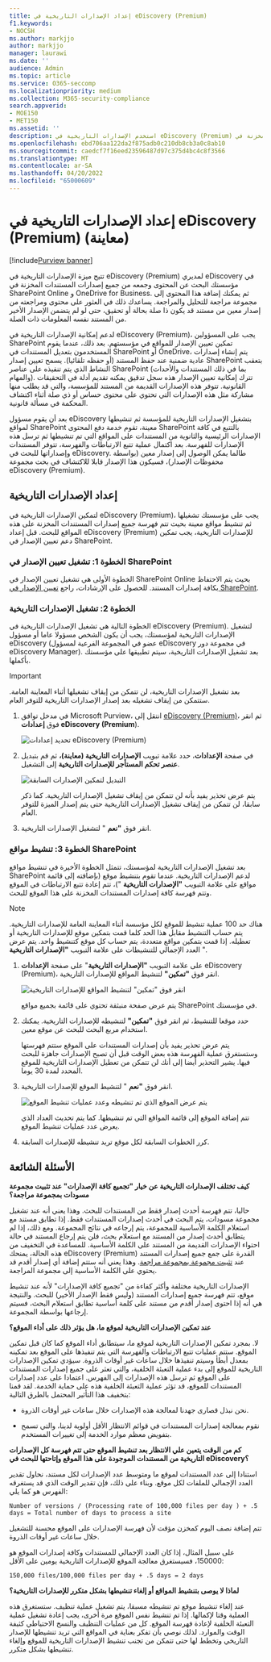 ```yaml
---
title: إعداد الإصدارات التاريخية في eDiscovery (Premium)
f1.keywords:
- NOCSH
ms.author: markjjo
author: markjjo
manager: laurawi
ms.date: ''
audience: Admin
ms.topic: article
ms.service: O365-seccomp
ms.localizationpriority: medium
ms.collection: M365-security-compliance
search.appverid:
- MOE150
- MET150
ms.assetid: ''
description: استخدم الإصدارات التاريخية في eDiscovery (Premium) لجمع المحتوى من جميع إصدارات المستندات المخزنة في SharePoint OneDrive.
ms.openlocfilehash: ebd706aa122da2f875adb0c210db8cb3a0c8ab10
ms.sourcegitcommit: caedcf7f16eed23596487d97c375d4bc4c8f3566
ms.translationtype: MT
ms.contentlocale: ar-SA
ms.lasthandoff: 04/20/2022
ms.locfileid: "65000609"
---
```

# <a name="set-up-historical-versions-in-ediscovery-premium-preview"></a>إعداد الإصدارات التاريخية في eDiscovery (Premium) (معاينة)

[!include[Purview banner](../includes/purview-rebrand-banner.md)]

تتيح ميزة الإصدارات التاريخية في eDiscovery (Premium) لمديري eDiscovery في مؤسستك البحث عن المحتوى وجمعه من جميع إصدارات المستندات المخزنة في SharePoint Online و OneDrive for Business. ثم يمكنك إضافة هذا المحتوى إلى مجموعة مراجعة للتحليل والمراجعة. يساعدك ذلك في العثور على محتوى ومراجعته من إصدار معين من مستند قد يكون ذا صلة بحالة أو تحقيق، حتى لو لم يتضمن الإصدار الأخير من المستند نفسه المعلومات ذات الصلة.

لدعم إمكانية الإصدارات التاريخية في eDiscovery (Premium)، يجب على المسؤولين SharePoint تمكين تعيين الإصدار للمواقع في مؤسستهم. بعد ذلك، عندما يقوم المستخدمون بتعديل المستندات في SharePoint أو OneDrive، يتم إنشاء إصدارات عادية ضمنية عند حفظ المستند (أو حفظه تلقائيا). يسمح تعيين إصدار SharePoint بتعقب النشاط الذي يتم تنفيذه على عناصر SharePoint (بما في ذلك المستندات والأحداث والمهام). تترك إمكانية تعيين الإصدار هذه سجل تدقيق يمكنه تقديم أدلة في التحقيقات القانونية. تتوفر هذه الإصدارات القديمة من المستند للمؤسسة، والتي قد يطلب منها مشاركة مثل هذه الإصدارات التي تحتوي على محتوى حساس أو ذي صلة أثناء اكتشاف المحكمة في مسألة قانونية.

بعد أن يقوم مسؤول eDiscovery بتشغيل الإصدارات التاريخية للمؤسسة ثم تنشيطها لمواقع SharePoint معينة، تقوم خدمة دفع المحتوى SharePoint بالتتبع في كافة الإصدارات الرئيسية والثانوية من المستندات على المواقع التي تم تنشيطها ثم ترسل هذه الإصدارات للفهرسة. بعد اكتمال عملية تتبع الارتباطات والفهرسة، تتوفر المستندات وإصداراتها للبحث في eDiscovery. طالما يمكن الوصول إلى إصدار معين (بواسطة محفوظات الإصدار)، فسيكون هذا الإصدار قابلا للاكتشاف في بحث مجموعة eDiscovery (Premium).

## <a name="set-up-historical-versions"></a>إعداد الإصدارات التاريخية

لتمكين الإصدارات التاريخية في eDiscovery (Premium)، يجب على مؤسستك تشغيلها ثم تنشيط مواقع معينة بحيث تتم فهرسة جميع إصدارات المستندات المخزنة على هذه المواقع للبحث. قبل إعداد eDiscovery (Premium) للإصدارات التاريخية، يجب تمكين دعم تعيين الإصدار في SharePoint.

### <a name="step-1-turn-on-versioning-in-sharepoint"></a>الخطوة 1: تشغيل تعيين الإصدار في SharePoint

الخطوة الأولى هي تشغيل تعيين الإصدار في SharePoint Online بحيث يتم الاحتفاظ بكافة إصدارات المستند. للحصول على الإرشادات، راجع [تعيين الإصدار في SharePoint](/microsoft-365/community/versioning-basics-best-practices).

### <a name="step-2-turn-on-historical-versions"></a>الخطوة 2: تشغيل الإصدارات التاريخية

الخطوة التالية هي تشغيل الإصدارات التاريخية في eDiscovery (Premium). لتشغيل الإصدارات التاريخية لمؤسستك، يجب أن يكون الشخص مسؤولا عاما أو مسؤول eDiscovery (عضو في المجموعة الفرعية لمسؤول eDiscovery في مجموعة دور eDiscovery Manager). بعد تشغيل الإصدارات التاريخية، سيتم تطبيقها على مؤسستك بأكملها.

> [!IMPORTANT]
> بعد تشغيل الإصدارات التاريخية، لن تتمكن من إيقاف تشغيلها أثناء المعاينة العامة. ستتمكن من إيقاف تشغيله بعد إصدار الإصدارات التاريخية للتوفر العام.

1. في مدخل توافق Microsoft Purview، انتقل إلى [eDiscovery (Premium)](https://go.microsoft.com/fwlink/p/?linkid=2173764)، ثم انقر فوق **إعدادات eDiscovery (Premium**).

   ![تحديد إعدادات eDiscovery (Premium)](..\media\HistoricalVersions1.png)

2. في صفحة **الإعدادات**، حدد علامة تبويب **الإصدارات التاريخية (معاينة)،** ثم قم بتبديل **عنصر تحكم المستأجر للإصدارات التاريخية** إلى التشغيل.

   ![التبديل لتمكين الإصدارات السابقة](..\media\HistoricalVersions2.png)

   يتم عرض تحذير يفيد بأنه لن تتمكن من إيقاف تشغيل الإصدارات التاريخية. كما ذكر سابقا، لن تتمكن من إيقاف تشغيل الإصدارات التاريخية حتى يتم إصدار الميزة للتوفر العام.

3. انقر فوق **"نعم** " لتشغيل الإصدارات التاريخية.

### <a name="step-3-activate-sharepoint-sites"></a>الخطوة 3: تنشيط مواقع SharePoint

بعد تشغيل الإصدارات التاريخية لمؤسستك، تتمثل الخطوة الأخيرة في تنشيط مواقع SharePoint لدعم الإصدارات التاريخية. عندما تقوم بتنشيط موقع (بإضافته إلى قائمة مواقع على علامة التبويب **"الإصدارات التاريخية** ")، تتم إعادة تتبع الارتباطات في الموقع وتتم فهرسة كافة إصدارات المستندات المخزنة على هذا الموقع للبحث.

> [!NOTE]
> هناك حد 100 عملية تنشيط للموقع لكل مؤسسة أثناء المعاينة العامة للإصدارات التاريخية. يتم حساب التنشيط مقابل هذا الحد كلما قمت بتمكين موقع للإصدارات التاريخية أو تعطيله. إذا قمت بتمكين مواقع متعددة، يتم حساب كل موقع كتنشيط واحد. يتم عرض العدد الإجمالي للتنشيطات على علامة التبويب **"الإصدارات التاريخية** ".

1. على علامة التبويب **"الإصدارات التاريخية**" على صفحة **الإعدادات** eDiscovery (Premium)، انقر فوق **"تمكين"** لتنشيط المواقع للإصدارات التاريخية.

   ![انقر فوق "تمكين" لتنشيط المواقع للإصدارات التاريخية](..\media\HistoricalVersions3.png)  

   يتم عرض صفحة منبثقة تحتوي على قائمة بجميع مواقع SharePoint في مؤسستك.

2. حدد موقعا للتنشيط، ثم انقر فوق **"تمكين"** لتنشيطه للإصدارات التاريخية. يمكنك استخدام مربع البحث للبحث عن موقع معين.

   يتم عرض تحذير يفيد بأن إصدارات المستندات على الموقع ستتم فهرستها وستستغرق عملية الفهرسة هذه بعض الوقت قبل أن تصبح الإصدارات جاهزة للبحث فيها. يشير التحذير أيضا إلى أنك لن تتمكن من تعطيل الإصدارات التاريخية للموقع المحدد لمدة 30 يوما.

3. انقر فوق **"نعم** " لتنشيط الموقع للإصدارات التاريخية.

   ![يتم عرض الموقع الذي تم تنشيطه وعدد عمليات تنشيط الموقع](..\media\HistoricalVersions4.png)  

   تتم إضافة الموقع إلى قائمة المواقع التي تم تنشيطها. كما يتم تحديث العداد الذي يعرض عدد عمليات تنشيط الموقع.

4. كرر الخطوات السابقة لكل موقع تريد تنشيطه للإصدارات السابقة.

## <a name="frequently-asked-questions"></a>الأسئلة الشائعة

**كيف تختلف الإصدارات التاريخية عن خيار "تجميع كافة الإصدارات" عند تثبيت مجموعة مسودات بمجموعة مراجعة؟**

حاليا، تتم فهرسة أحدث إصدار فقط من المستندات للبحث. وهذا يعني أنه عند تشغيل مجموعة مسودات، يتم البحث في أحدث إصدارات المستندات فقط. إذا تطابق مستند مع استعلام الكلمة الأساسية للمجموعة، يتم إرجاعه في نتائج المجموعة. ومع ذلك، إذا لم يتطابق أحدث إصدار من المستند مع استعلام بحث، فلن يتم إرجاع المستند في حالة احتواء الإصدارات القديمة من المستند على الكلمة الأساسية. للمساعدة في التخفيف من هذه الحالة، يمنحك eDiscovery (Premium) القدرة على جمع جميع إصدارات المستند عند [تثبيت مجموعة بمجموعة مراجعة](commit-draft-collection.md#commit-a-draft-collection-to-a-review-set). وهذا يعني أنه ستتم إضافة أي إصدار أقدم قد يحتوي على الكلمة الأساسية إلى مجموعة المراجعة.

الإصدارات التاريخية مختلفة وأكثر كفاءة من "تجميع كافة الإصدارات" لأنه عند تنشيط موقع، تتم فهرسة جميع إصدارات المستند (وليس فقط الإصدار الأخير) للبحث. والنتيجة هي أنه إذا احتوى إصدار أقدم من مستند على كلمة أساسية تطابق استعلام البحث، فسيتم إرجاعها بواسطة المجموعة.

**عند تمكين الإصدارات التاريخية لموقع ما، هل يؤثر ذلك على أداء الموقع؟**

لا. بمجرد تمكين الإصدارات التاريخية لموقع ما، سيتطابق أداء الموقع كما كان قبل تمكين الموقع. ستتم عمليات تتبع الارتباطات والفهرسة التي يتم تنفيذها على الموقع بعد تمكينه بمعدل أبطأ وسيتم تنفيذها خلال ساعات غير أوقات الذروة. سيؤدي تمكين الإصدارات التاريخية للموقع إلى بدء عملية التعبئة الخلفية، والتي تعثر على جميع إصدارات المستندات على الموقع ثم ترسل هذه الإصدارات إلى الفهرس. اعتمادا على عدد إصدارات المستندات للموقع، قد تؤثر عملية التعبئة الخلفية هذه على حماية الخدمة. لقد قمنا بتخفيف هذا التأثير المحتمل بالطرق التالية:

- نحن نبذل قصارى جهدنا لمعالجة هذه الإصدارات خلال ساعات غير أوقات الذروة.

- نقوم بمعالجة إصدارات المستندات في قوائم الانتظار الأقل أولوية لدينا، والتي تسمح بتفويض معظم موارد الخدمة إلى تغييرات المستخدم.

**كم من الوقت يتعين علي الانتظار بعد تنشيط الموقع حتى تتم فهرسة كل الإصدارات التاريخية من المستندات الموجودة على هذا الموقع وإتاحتها للبحث في eDiscovery؟**

استنادا إلى عدد المستندات لموقع ما ومتوسط عدد الإصدارات لكل مستند، نحاول تقدير العدد الإجمالي للملفات لكل موقع. وبناء على ذلك، فإن تقدير الوقت الذي قد يستغرقه الفهرس هو كما يلي:

`Number of versions / (Processing rate of 100,000 files per day ) + .5 days = Total number of days to process a site`

تتم إضافة نصف اليوم كمخزن مؤقت لأن فهرسة الإصدارات على الموقع محسنة للتشغيل خلال ساعات غير أوقات الذروة.

على سبيل المثال، إذا كان العدد الإجمالي للمستندات وكافة إصدارات الموقع هو 150000، فسيستغرق معالجة الموقع للإصدارات التاريخية يومين على الأقل:

`150,000 files/100,000 files per day + .5 days = 2 days`

**لماذا لا يوصى بتنشيط المواقع أو إلغاء تنشيطها بشكل متكرر للإصدارات التاريخية؟**

عند إلغاء تنشيط موقع تم تنشيطه مسبقا، يتم تشغيل عملية تنظيف. ستستغرق هذه العملية وقتا لإكمالها. إذا تم تنشيط نفس الموقع مرة أخرى، يجب إعادة تشغيل عملية التعبئة الخلفية لإعادة فهرسة الموقع. كل من عمليات التنظيف والنسخ الاحتياطي كثيفة الوقت والموارد. لذلك نوصي بأن تفكر بعناية في المواقع التي تريد تنشيطها للإصدار التاريخي وتخطط لها حتى تتمكن من تجنب تنشيط الإصدارات التاريخية للموقع وإلغاء تنشيطها بشكل متكرر.
